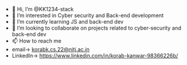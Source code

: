 - 👋 Hi, I’m @KK1234-stack
- 👀 I’m interested in Cyber security and Back-end development
- 🌱 I’m currently learning JS and back-end dev
- 💞️ I’m looking to collaborate on projects related to cyber-security and back-end dev
- 📫 How to reach me
- email-> korabk.cs.22@nitj.ac.in
- LinkedIn-> https://www.linkedin.com/in/korab-kanwar-98366226b/
  

<!---
KK1234-stack/KK1234-stack is a ✨ special ✨ repository because its `README.md` (this file) appears on your GitHub profile.
You can click the Preview link to take a look at your changes.
--->
